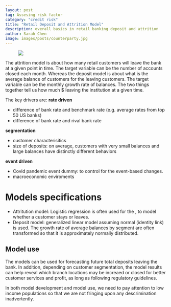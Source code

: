 ```yaml
---
layout: post
tag: Assesing risk factor
category: "credit risk"
title: "Retail Deposit and Attrition Model"
description: overall basics in retail banking deposit and attrition
author: Sarah Chen
image: images/posts/counterparty.jpg
---
```

<figure>
  <img src="{{ "/images/posts/counterparty.jpg" | relative_url }}">
  <figcaption></figcaption>
</figure>

The attrition model is about how many retail customers will leave the bank at a given point in time.  The target variable can be the number of accounts closed each month. 
Whereas the deposit model is about what is the average balance of customers for the leaving customers. The target variable can be the monthly growth rate of balances.   The two things together tell us how much $ leaving the institution at a given time. 

The key drivers are: 
**rate driven**
- difference of bank rate and benchmark rate (e.g. average rates from top 50 US banks)
- difference of bank rate and rival bank rate

**segmentation**
- customer characterisitics  
- size of deposits: on average, customers with very small balances and large balances have distinctly different behaviors

**event driven**
- Covid pandemic event dummy: to control for the event-based changes.  
- macroeconomic enviroments

# Models specifications
- Attritution model: Logistic regression is often used for the , to model whether a customer stays or leaves.  
- Deposit model: generalized linear model assuming normal (identity link) is used.  The growth rate of average balances by segment are often transformed so that it is approximately normally distributed. 

## Model use 

The models can be used for forecasting future total deposits leaving the bank.   In addition, depending on customer segmentation, the model results can help reveal which branch locations may be increaed or closed for better customer services and profit, as long as following regulatory guidelines.  

In both model development and model use, we need to pay attention to low income populations so that we are not fringing upon any descrimination inadvertently. 

